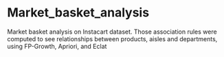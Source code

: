 # Market_basket_analysis
Market basket analysis on Instacart dataset. Those association rules were computed to see relationships between products, aisles and departments, using FP-Growth, Apriori, and Eclat 
